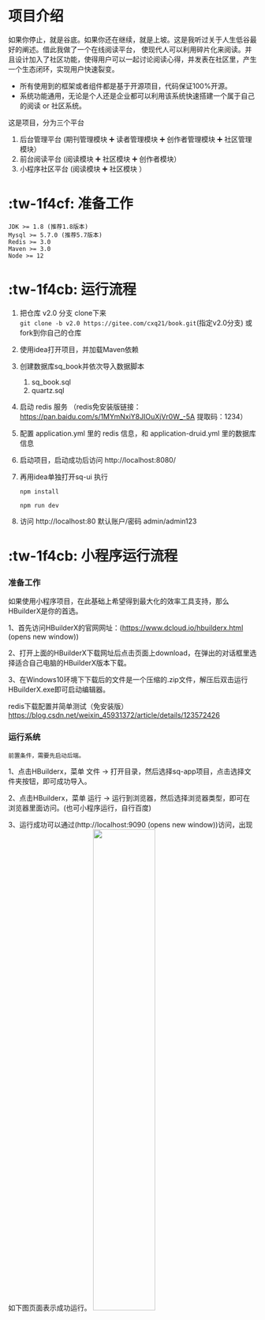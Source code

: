 

# 项目介绍

如果你停止，就是谷底。如果你还在继续，就是上坡。这是我听过关于人生低谷最好的阐述。借此我做了一个在线阅读平台，
使现代人可以利用碎片化来阅读。并且设计加入了社区功能，使得用户可以一起讨论阅读心得，并发表在社区里，产生一个生态闭环，实现用户快速裂变。

* 所有使用到的框架或者组件都是基于开源项目，代码保证100%开源。
* 系统功能通用，无论是个人还是企业都可以利用该系统快速搭建一个属于自己的阅读 or 社区系统。

这是项目，分为三个平台

1. 后台管理平台 (期刊管理模块  :heavy_plus_sign: 读者管理模块 :heavy_plus_sign: 创作者管理模块 :heavy_plus_sign: 社区管理模块）
2. 前台阅读平台 (阅读模块  :heavy_plus_sign: 社区模块 :heavy_plus_sign: 创作者模块）
3. 小程序社区平台  (阅读模块  :heavy_plus_sign: 社区模块 ）



# :tw-1f4cf: 准备工作

    JDK >= 1.8 (推荐1.8版本)
    Mysql >= 5.7.0 (推荐5.7版本)
    Redis >= 3.0
    Maven >= 3.0
    Node >= 12

# :tw-1f4cb: 运行流程

1. 把仓库 v2.0 分支 clone下来</br>
   `git clone -b v2.0 https://gitee.com/cxq21/book.git`(指定v2.0分支)
   或fork到你自己的仓库

2. 使用idea打开项目，并加载Maven依赖

3. 创建数据库sq_book并依次导入数据脚本
    1. sq_book.sql
    2. quartz.sql

4. 启动 redis 服务 （redis免安装版链接：https://pan.baidu.com/s/1MYmNxiY8JIOuXjVr0W_-5A 提取码：1234）

5. 配置 application.yml 里的 redis 信息，和 application-druid.yml 里的数据库信息

6. 启动项目，启动成功后访问 http://localhost:8080/

7. 再用idea单独打开sq-ui 执行</br>

   `npm install`

   `npm run dev`

8. 访问 http://localhost:80 默认账户/密码 admin/admin123

# :tw-1f4cb: 小程序运行流程

### 准备工作


 如果使用小程序项目，在此基础上希望得到最大化的效率工具支持，那么HBuilderX是你的首选。

1、首先访问HBuilderX的官网网址：(https://www.dcloud.io/hbuilderx.html (opens new window))

2、打开上面的HBuilderX下载网址后点击页面上download，在弹出的对话框里选择适合自己电脑的HBuilderX版本下载。

3、在Windows10环境下下载后的文件是一个压缩的.zip文件，解压后双击运行HBuilderX.exe即可启动编辑器。

redis下载配置并简单测试（免安装版）
https://blog.csdn.net/weixin_45931372/article/details/123572426

### 运行系统

`前置条件，需要先启动后端。`

1、点击HBuilderx，菜单 文件 -> 打开目录，然后选择sq-app项目，点击选择文件夹按钮，即可成功导入。

2、点击HBuilderx，菜单 运行 -> 运行到浏览器，然后选择浏览器类型，即可在浏览器里面访问。(也可小程序运行，自行百度)

3、运行成功可以通过(http://localhost:9090 (opens new window))访问，出现如下图页面表示成功运行。
<img style="height:50%" src="https://gitee.com/cxq21/book/raw/v2.0/assets/img/img5.jpg"/>



